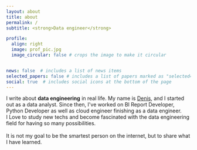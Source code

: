 ```yaml
---
layout: about
title: about
permalink: /
subtitle: <strong>Data engineer</strong>

profile:
  align: right
  image: prof_pic.jpg
  image_circular: false # crops the image to make it circular


news: false  # includes a list of news items
selected_papers: false # includes a list of papers marked as "selected={true}"
social: true  # includes social icons at the bottom of the page
---
```

I write about <strong>data engineering</strong> in real life. My name is <a href="https://github.com/deniswoliveira">Denis</a>, and I started out as a data analyst. Since then, I've worked on BI Report Developer, Python Developer as well as cloud engineer finishing as a data engineer.<br>
I Love to study new techs and become fascinated with the data engineering field for having so many possibilities.<br><br>
It is not my goal to be the smartest person on the internet, but to share what I have learned.